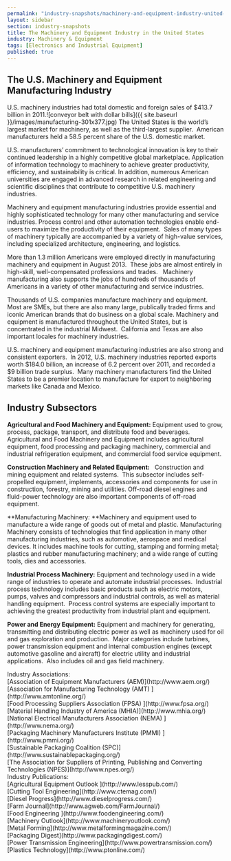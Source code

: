 ```yaml
---
permalink: "industry-snapshots/machinery-and-equipment-industry-united-states.html"
layout: sidebar
section: industry-snapshots
title: The Machinery and Equipment Industry in the United States
industry: Machinery & Equipment
tags: [Electronics and Industrial Equipment]
published: true
---
```


## The U.S. Machinery and Equipment Manufacturing Industry


U.S. machinery industries had total domestic and foreign sales of $413.7 billion in 2011.<span class="imgright">![conveyor belt with dollar bills]({{ site.baseurl }}/images/manufacturing-301x377.jpg)</span>&nbsp;The United States is the world’s largest market for machinery, as well as the third-largest supplier.&nbsp; American manufacturers held a 58.5 percent share of the U.S. domestic market.

U.S. manufacturers’ commitment to technological innovation is key to their continued leadership in a highly competitive global marketplace. Application of information technology to machinery to achieve greater productivity, efficiency, and sustainability is critical. In addition, numerous American universities are engaged in advanced research in related engineering and scientific disciplines that contribute to competitive U.S. machinery industries.

Machinery and
equipment manufacturing industries provide essential and highly sophisticated
technology for many other manufacturing and service industries. Process control
and other automation technologies enable end-users to maximize the productivity
of their equipment.&nbsp; Sales of many types of machinery typically are
accompanied by a variety of high-value services, including specialized
architecture, engineering, and logistics.

More than 1.3
million Americans were employed directly in manufacturing machinery and
equipment in August 2013.&nbsp; These jobs are almost entirely in high-skill,
well-compensated professions and trades.&nbsp;&nbsp; Machinery manufacturing
also supports the jobs of hundreds of thousands of Americans in a variety of
other manufacturing and service industries.

Thousands of
U.S. companies manufacture machinery and equipment.&nbsp; Most are SMEs, but
there are also many large, publically traded firms and iconic American brands
that do business on a global scale. Machinery and equipment is manufactured
throughout the United States, but is concentrated in the industrial
Midwest.&nbsp; California and Texas are also important locales for machinery
industries.

U.S. machinery and
equipment manufacturing industries are also strong and consistent
exporters.&nbsp; In 2012, U.S. machinery industries reported exports worth $184.0
billion, an increase of 6.2 percent over 2011, and recorded a $9 billion trade surplus.&nbsp;
Many machinery manufacturers find the United States to be a premier location to
manufacture for export to neighboring markets like Canada and Mexico.

## **Industry Subsectors**

**Agricultural
and Food Machinery and Equipment:** Equipment used to grow, process, package, transport, and
distribute food and beverages.&nbsp; Agricultural and Food Machinery and
Equipment includes agricultural equipment, food processing and packaging
machinery, commercial and industrial refrigeration equipment, and commercial
food service equipment.

**Construction Machinery
and Related Equipment:**&nbsp;&nbsp;&nbsp;Construction and mining equipment and
related systems.&nbsp; This subsector includes self-propelled equipment,
implements, accessories and components for use in construction, forestry,
mining and utilities. Off-road diesel engines and fluid-power technology are
also important components of off-road equipment.

**Manufacturing
Machinery: **Machinery and
equipment used to manufacture a wide range of goods out of metal and plastic.
Manufacturing Machinery consists of technologies that find application in many
other manufacturing industries, such as automotive, aerospace and medical
devices. It includes machine tools for cutting, stamping and forming metal;
plastics and rubber manufacturing machinery; and a wide range of cutting tools,
dies and accessories.

**Industrial
Process Machinery:** Equipment and technology used in a wide range of industries to operate and
automate industrial processes.&nbsp; Industrial process technology includes
basic products such as electric motors, pumps, valves and compressors and
industrial controls, as well as material handling equipment.&nbsp; Process
control systems are especially important to achieving the greatest productivity
from industrial plant and equipment.

**Power and
Energy Equipment:** Equipment and machinery for generating, transmitting and distributing
electric power as well as machinery used for oil and gas exploration and
production.&nbsp; Major categories include turbines, power transmission
equipment and internal combustion engines (except automotive gasoline and
aircraft) for electric utility and industrial applications.&nbsp; Also includes
oil and gas field machinery.&nbsp;


<span class="field field-type-link field-field-industry-assoications">
      <span class="field-label">Industry Associations:&nbsp;</span><br>
    <span class="field-items">
            <span class="field-item odd">
                    [Association of Equipment Manufacturers (AEM)](http://www.aem.org/)        </span><br>
              <span class="field-item even">
                    [Association for Manufacturing Technology (AMT) ](http://www.amtonline.org/)        </span><br>
              <span class="field-item odd">
                    [Food Processing Suppliers Association (FPSA)  ](http://www.fpsa.org/)        </span><br>
              <span class="field-item even">
                    [Material Handling Industry of America (MHIA)](http://www.mhia.org/)        </span><br>
              <span class="field-item odd">
                    [National Electrical Manufacturers Association (NEMA) ](http://www.nema.org/)        </span><br>
              <span class="field-item even">
                    [Packaging Machinery Manufacturers Institute (PMMI) ](http://www.pmmi.org/)        </span><br>
              <span class="field-item odd">
                    [Sustainable Packaging Coalition (SPC)](http://www.sustainablepackaging.org/)        </span><br>
              <span class="field-item even">
                    [The Association for Suppliers of Printing, Publishing and Converting Technologies (NPES)](http://www.npes.org/)        </span>
        </span>
</span><br>
<span class="field field-type-link field-field-industry-publications">
      <span class="field-label">Industry Publications:&nbsp;</span><br>
    <span class="field-items">
            <span class="field-item odd">
                    [Agricultural Equipment Outlook ](http://www.lesspub.com/)        </span><br>
              <span class="field-item even">
                    [Cutting Tool Engineering](http://www.ctemag.com/)        </span><br>
              <span class="field-item odd">
                    [Diesel Progress](http://www.dieselprogress.com/)        </span><br>
              <span class="field-item even">
                    [Farm Journal](http://www.agweb.com/FarmJournal/)        </span><br>
              <span class="field-item odd">
                    [Food Engineering ](http://www.foodengineering.com/)        </span><br>
              <span class="field-item even">
                    [Machinery Outlook](http://www.machineryoutlook.com/)        </span><br>
              <span class="field-item odd">
                    [Metal Forming](http://www.metalformingmagazine.com/)        </span><br>
              <span class="field-item even">
                    [Packaging Digest](http://www.packagingdigest.com/)        </span><br>
              <span class="field-item odd">
                    [Power Transmission Engineering](http://www.powertransmission.com/)        </span><br>
              <span class="field-item even">
                    [Plastics Technology](http://www.ptonline.com/)        </span>
        </span>
</span><br>